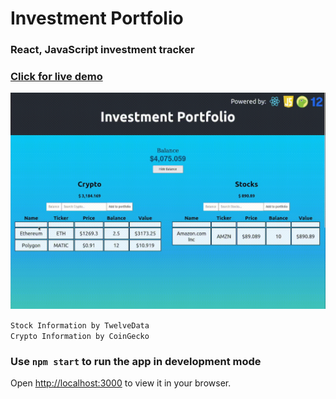 # **Investment Portfolio**

### **React, JavaScript investment tracker**
### [Click for live demo](https://huseynakh.github.io/InvestmentPortfolio/)
<img alt="Investment Portfolio Demo" width="1100px" src="./demo.gif" >


`Stock Information by TwelveData` \
`Crypto Information by CoinGecko` 


### Use `npm start` to run the app in development mode
Open [http://localhost:3000](http://localhost:3000) to view it in your browser.
